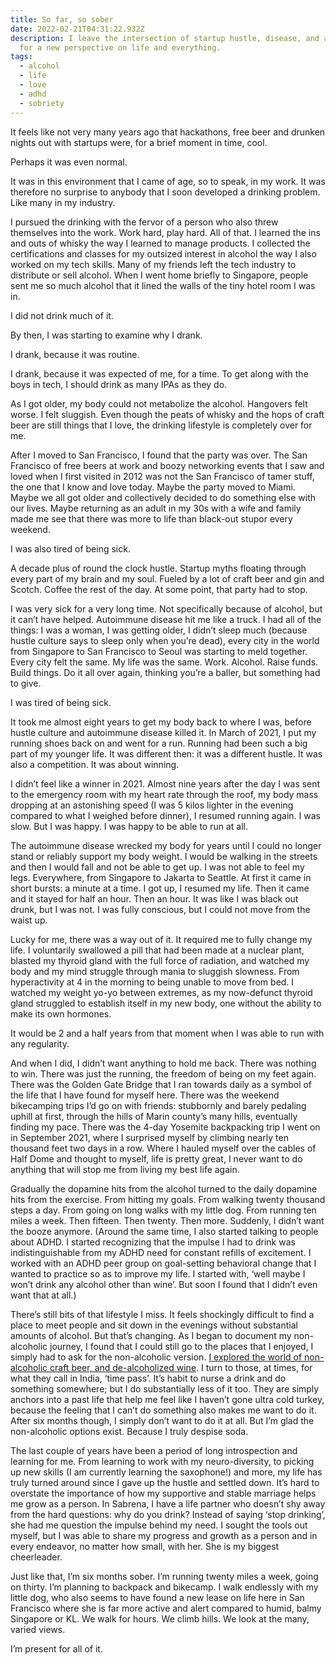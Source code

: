 ```yaml
---
title: So far, so sober
date: 2022-02-21T04:31:22.932Z
description: I leave the intersection of startup hustle, disease, and alcoholism
  for a new perspective on life and everything.
tags:
  - alcohol
  - life
  - love
  - adhd
  - sobriety
---
```

It feels like not very many years ago that hackathons, free beer and drunken nights out with startups were, for a brief moment in time, cool.

Perhaps it was even normal.

It was in this environment that I came of age, so to speak, in my work. It was therefore no surprise to anybody that I soon developed a drinking problem. Like many in my industry.

I pursued the drinking with the fervor of a person who also threw themselves into the work. Work hard, play hard. All of that. I learned the ins and outs of whisky the way I learned to manage products. I collected the certifications and classes for my outsized interest in alcohol the way I also worked on my tech skills. Many of my friends left the tech industry to distribute or sell alcohol. When I went home briefly to Singapore, people sent me so much alcohol that it lined the walls of the tiny hotel room I was in.

I did not drink much of it.

By then, I was starting to examine why I drank.

I drank, because it was routine. 

I drank, because it was expected of me, for a time. To get along with the boys in tech, I should drink as many IPAs as they do.

As I got older, my body could not metabolize the alcohol. Hangovers felt worse. I felt sluggish. Even though the peats of whisky and the hops of craft beer are still things that I love, the drinking lifestyle is completely over for me.

After I moved to San Francisco, I found that the party was over. The San Francisco of free beers at work and boozy networking events that I saw and loved when I first visited in 2012 was not the San Francisco of tamer stuff, the one that I know and love today. Maybe the party moved to Miami. Maybe we all got older and collectively decided to do something else with our lives. Maybe returning as an adult in my 30s with a wife and family made me see that there was more to life than black-out stupor every weekend. 

I was also tired of being sick. 

A decade plus of round the clock hustle. Startup myths floating through every part of my brain and my soul. Fueled by a lot of craft beer and gin and Scotch. Coffee the rest of the day. At some point, that party had to stop.

I was very sick for a very long time. Not specifically because of alcohol, but it can’t have helped. Autoimmune disease hit me like a truck. I had all of the things: I was a woman, I was getting older, I didn’t sleep much (because hustle culture says to sleep only when you’re dead), every city in the world from Singapore to San Francisco to Seoul was starting to meld together. Every city felt the same. My life was the same. Work. Alcohol. Raise funds. Build things. Do it all over again, thinking you’re a baller, but something had to give.

I was tired of being sick.

It took me almost eight years to get my body back to where I was, before hustle culture and autoimmune disease killed it. In March of 2021, I put my running shoes back on and went for a run. Running had been such a big part of my younger life. It was different then: it was a different hustle. It was also a competition. It was about winning.

I didn’t feel like a winner in 2021. Almost nine years after the day I was sent to the emergency room with my heart rate through the roof, my body mass dropping at an astonishing speed (I was 5 kilos lighter in the evening compared to what I weighed before dinner), I resumed running again. I was slow. But I was happy. I was happy to be able to run at all.

The autoimmune disease wrecked my body for years until I could no longer stand or reliably support my body weight. I would be walking in the streets and then I would fall and not be able to get up. I was not able to feel my legs. Everywhere, from Singapore to Jakarta to Seattle. At first it came in short bursts: a minute at a time. I got up, I resumed my life. Then it came and it stayed for half an hour. Then an hour. It was like I was black out drunk, but I was not. I was fully conscious, but I could not move from the waist up.

Lucky for me, there was a way out of it. It required me to fully change my life. I voluntarily swallowed a pill that had been made at a nuclear plant, blasted my thyroid gland with the full force of radiation, and watched my body and my mind struggle through mania to sluggish slowness. From hyperactivity at 4 in the morning to being unable to move from bed. I watched my weight yo-yo between extremes, as my now-defunct thyroid gland struggled to establish itself in my new body, one without the ability to make its own hormones. 

It would be 2 and a half years from that moment when I was able to run with any regularity.

And when I did, I didn’t want anything to hold me back. There was nothing to win. There was just the running, the freedom of being on my feet again. There was the Golden Gate Bridge that I ran towards daily as a symbol of the life that I have found for myself here. There was the weekend bikecamping trips I’d go on with friends: stubbornly and barely pedaling uphill at first, through the hills of Marin county’s many hills, eventually finding my pace. There was the 4-day Yosemite backpacking trip I went on in September 2021, where I surprised myself by climbing nearly ten thousand feet two days in a row. Where I hauled myself over the cables of Half Dome and thought to myself, life is pretty great, I never want to do anything that will stop me from living my best life again.

Gradually the dopamine hits from the alcohol turned to the daily dopamine hits from the exercise. From hitting my goals. From walking twenty thousand steps a day. From going on long walks with my little dog. From running ten miles a week. Then fifteen. Then twenty. Then more. Suddenly, I didn’t want the booze anymore. (Around the same time, I also started talking to people about ADHD. I started recognizing that the impulse I had to drink was indistinguishable from my ADHD need for constant refills of excitement. I worked with an ADHD peer group on goal-setting behavioral change that I wanted to practice so as to improve my life. I started with, ‘well maybe I won’t drink any alcohol other than wine’. But soon I found that I didn’t even want that at all.)

There’s still bits of that lifestyle I miss. It feels shockingly difficult to find a place to meet people and sit down in the evenings without substantial amounts of alcohol. But that’s changing. As I began to document my non-alcoholic journey, I found that I could still go to the places that I enjoyed, I simply had to ask for the non-alcoholic version. [I explored the world of non-alcoholic craft beer, and de-alcoholized wine](https://twitter.com/skinnylatte/status/1445147046931877889?s=20&t=8QJnlK5MHjiW-F006pCgYA). I turn to those, at times, for what they call in India, ‘time pass’. It’s habit to nurse a drink and do something somewhere; but I do substantially less of it too. They are simply anchors into a past life that help me feel like I haven’t gone ultra cold turkey, because the feeling that I can’t do something also makes me want to do it. After six months though, I simply don’t want to do it at all. But I’m glad the non-alcoholic options exist. Because I truly despise soda.

The last couple of years have been a period of long introspection and learning for me. From learning to work with my neuro-diversity, to picking up new skills (I am currently learning the saxophone!) and more, my life has truly turned around since I gave up the hustle and settled down. It’s hard to overstate the importance of how my supportive and stable marriage helps me grow as a person. In Sabrena, I have a life partner who doesn’t shy away from the hard questions: why do you drink? Instead of saying ‘stop drinking’, she had me question the impulse behind my need. I sought the tools out myself, but I was able to share my progress and growth as a person and in every endeavor, no matter how small, with her. She is my biggest cheerleader. 

Just like that, I’m six months sober. I’m running twenty miles a week, going on thirty. I’m planning to backpack and bikecamp. I walk endlessly with my little dog, who also seems to have found a new lease on life here in San Francisco where she is far more active and alert compared to humid, balmy Singapore or KL. We walk for hours. We climb hills. We look at the many, varied views. 

I’m present for all of it.
